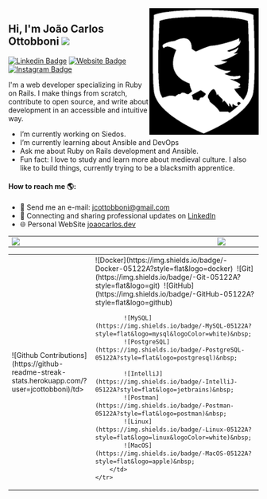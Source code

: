 <img align="right" src="https://github.com/jcottobboni/jcottobboni/blob/master/logo.png" alt="jcottobboni logo" width=220px/>

## Hi, I'm João Carlos Ottobboni <img src="https://raw.githubusercontent.com/iampavangandhi/iampavangandhi/master/gifs/Hi.gif" width="30px"></h2>
[![Linkedin Badge](https://img.shields.io/badge/-LinkedIn-0e76a8?style=flat-square&logo=Linkedin&logoColor=white)](https://linkedin.com/in/jcottobboni)
[![Website Badge](https://img.shields.io/badge/Website-3b5998?style=flat-square&logo=google-chrome&logoColor=white)](https://joaocarlos.dev)
[![Instagram Badge](https://img.shields.io/badge/-Instagram-e4405f?style=flat-square&logo=Instagram&logoColor=white)](https://instagram.com/joaocarlos.dev/)

I'm a web developer specializing in Ruby on Rails. I make things from scratch, contribute to open source, and write about development in an accessible and intuitive way.

-  I’m currently working on Siedos.
-  I’m currently learning about Ansible and DevOps
-  Ask me about Ruby on Rails development and Ansible.
-  Fun fact: I love to study and learn more about medieval culture. I also like to build things, currently trying to be a blacksmith apprentice.

#### How to reach me 🌎:
- 📨 Send me an e-mail: jcottobboni@gmail.com
- 💼 Connecting and sharing professional updates on <a href="https://www.linkedin.com/in/jcottobboni/">LinkedIn</a>
- 🌐 Personal WebSite <a href="https://joaocarlos.dev">joaocarlos.dev</a>


<center>
  <table>
    <tr>
        <td><img width="400px" align="left" src="https://github-readme-stats.vercel.app/api/top-langs/?username=jcottobboni&hide=html&layout=compact&theme=default" /></td>
        <td><img width="470px" align="left" src="https://github-readme-stats.vercel.app/api?username=jcottobboni&theme=default" /></td>
    </tr>   
  </table>
</center>


<center>
  <table>
    <tr>
        <td>![Github Contributions](https://github-readme-streak-stats.herokuapp.com/?user=jcottobboni)/td>
        <td>
            ![Docker](https://img.shields.io/badge/-Docker-05122A?style=flat&logo=docker)&nbsp;
            ![Git](https://img.shields.io/badge/-Git-05122A?style=flat&logo=git)&nbsp;
            ![GitHub](https://img.shields.io/badge/-GitHub-05122A?style=flat&logo=github)&nbsp;
          
            ![MySQL](https://img.shields.io/badge/-MySQL-05122A?style=flat&logo=mysql&logoColor=white)&nbsp;
            ![PostgreSQL](https://img.shields.io/badge/-PostgreSQL-05122A?style=flat&logo=postgresql)&nbsp;
          
            ![IntelliJ](https://img.shields.io/badge/-IntelliJ-05122A?style=flat&logo=jetbrains)&nbsp;
            ![Postman](https://img.shields.io/badge/-Postman-05122A?style=flat&logo=postman)&nbsp;
            ![Linux](https://img.shields.io/badge/-Linux-05122A?style=flat&logo=linux&logoColor=white)&nbsp;
            ![MacOS](https://img.shields.io/badge/-MacOS-05122A?style=flat&logo=apple)&nbsp;
        </td>
    </tr>   
  </table>
</center>


